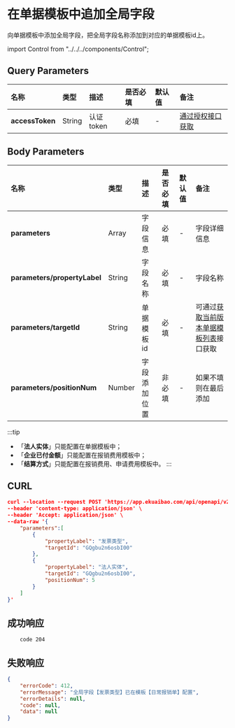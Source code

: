 # 在单据模板中追加全局字段
向单据模板中添加全局字段，把全局字段名称添加到对应的单据模板id上。

import Control from "../../../components/Control";

<Control
method="POST"
url="/api/openapi/v2/specifications/addProperty"
/>

## Query Parameters

| 名称 | 类型 | 描述 | 是否必填 | 默认值 | 备注 |
| :--- | :--- | :--- | :--- |:--- | :--- |
| **accessToken**| String | 认证token | 必填 | - | [通过授权接口获取](/docs/open-api/getting-started/auth) |

## Body Parameters

| 名称 | 类型 | 描述 | 是否必填 | 默认值 | 备注 |
| :--- | :--- | :--- | :--- |:--- | :--- |
|**parameters**               | Array  | 字段信息     | 必填  | - | 字段详细信息 | 
|**parameters/propertyLabel** | String | 字段名称     | 必填  | - | 字段名称 | 
|**parameters/targetId**      | String | 单据模板id   | 必填  | - | 可通过[获取当前版本单据模板列表](/docs/open-api/forms/get-specifications-latest)接口获取 | 
|**parameters/positionNum**   | Number | 字段添加位置  | 非必填 | - | 如果不填则在最后添加 | 

:::tip
- 「**法人实体**」只能配置在单据模板中；
- 「**企业已付金额**」只能配置在报销费用模板中；
- 「**结算方式**」只能配置在报销费用、申请费用模板中。
:::

## CURL
```json
curl --location --request POST 'https://app.ekuaibao.com/api/openapi/v2/specifications/addProperty?accessToken=f8QbuH2hwQ5E00' \
--header 'content-type: application/json' \
--header 'Accept: application/json' \
--data-raw '{
    "parameters":[
        {
            "propertyLabel": "发票类型",
            "targetId": "GQgbu2n6osbI00"
        },
        {
            "propertyLabel": "法人实体",
            "targetId": "GQgbu2n6osbI00",
            "positionNum": 5
        }
    ]
}'
```

## 成功响应
```text
    code 204
```

## 失败响应
```json
{
    "errorCode": 412,
    "errorMessage": "全局字段【发票类型】已在模板【日常报销单】配置",
    "errorDetails": null,
    "code": null,
    "data": null
}
```

